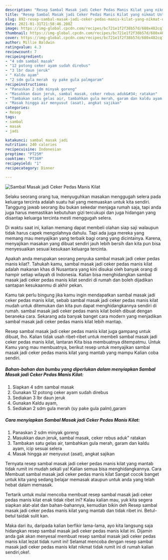 ```yaml
---
description: "Resep Sambal Masak jadi Ceker Pedas Manis Kilat yang nikmat Untuk Jualan"
title: "Resep Sambal Masak jadi Ceker Pedas Manis Kilat yang nikmat Untuk Jualan"
slug: 892-resep-sambal-masak-jadi-ceker-pedas-manis-kilat-yang-nikmat-untuk-jualan
date: 2021-01-31T21:58:46.208Z
image: https://img-global.cpcdn.com/recipes/bc721e1f2f38b57d/680x482cq70/sambal-masak-jadi-ceker-pedas-manis-kilat-foto-resep-utama.jpg
thumbnail: https://img-global.cpcdn.com/recipes/bc721e1f2f38b57d/680x482cq70/sambal-masak-jadi-ceker-pedas-manis-kilat-foto-resep-utama.jpg
cover: https://img-global.cpcdn.com/recipes/bc721e1f2f38b57d/680x482cq70/sambal-masak-jadi-ceker-pedas-manis-kilat-foto-resep-utama.jpg
author: Millie Baldwin
ratingvalue: 4.3
reviewcount: 7
recipeingredient:
- "4 sdm sambal masak"
- "12 potong ceker ayam sudah direbus"
- "3 lbr daun jeruk"
- " Kaldu ayam"
- "2 sdm gula merah  sy pake gula palmgaram"
recipeinstructions:
- "Panaskan 2 sdm minyak goreng"
- "Masukkan daun jeruk, sambal masak, ceker rebus aduk&#34; ratakan"
- "Tambakan satu gelas air, tambahkan gula merah, garam dan kaldu ayam, icip sesuai selera"
- "Masak hingga air menyusut (asat), angkat sajikan"
categories:
- Resep
tags:
- sambal
- masak
- jadi

katakunci: sambal masak jadi 
nutrition: 240 calories
recipecuisine: Indonesian
preptime: "PT25M"
cooktime: "PT36M"
recipeyield: "1"
recipecategory: Dinner

---
```



![Sambal Masak jadi Ceker Pedas Manis Kilat](https://img-global.cpcdn.com/recipes/bc721e1f2f38b57d/680x482cq70/sambal-masak-jadi-ceker-pedas-manis-kilat-foto-resep-utama.jpg)

Selaku seorang orang tua, menyuguhkan masakan menggugah selera pada keluarga tercinta adalah suatu hal yang memuaskan untuk kita sendiri. Tanggung jawab seorang ibu bukan sekedar menjaga rumah saja, tapi anda juga harus memastikan kebutuhan gizi tercukupi dan juga hidangan yang disantap keluarga tercinta mesti menggugah selera.

Di waktu  saat ini, kalian memang dapat membeli olahan siap saji walaupun tidak harus capek mengolahnya dahulu. Tapi ada juga mereka yang memang mau menyajikan yang terbaik bagi orang yang dicintainya. Karena, menyajikan masakan yang dibuat sendiri jauh lebih bersih dan kita pun bisa menyesuaikan sesuai kesukaan keluarga tercinta. 



Apakah anda merupakan seorang penyuka sambal masak jadi ceker pedas manis kilat?. Tahukah kamu, sambal masak jadi ceker pedas manis kilat adalah makanan khas di Nusantara yang kini disukai oleh banyak orang di hampir setiap wilayah di Indonesia. Kalian bisa menghidangkan sambal masak jadi ceker pedas manis kilat sendiri di rumah dan boleh dijadikan santapan kesukaanmu di akhir pekan.

Kamu tak perlu bingung jika kamu ingin mendapatkan sambal masak jadi ceker pedas manis kilat, sebab sambal masak jadi ceker pedas manis kilat mudah untuk ditemukan dan kita pun dapat menghidangkannya sendiri di rumah. sambal masak jadi ceker pedas manis kilat boleh dibuat dengan beraneka cara. Sekarang ada banyak banget cara modern yang menjadikan sambal masak jadi ceker pedas manis kilat lebih mantap.

Resep sambal masak jadi ceker pedas manis kilat juga gampang untuk dibuat, lho. Kalian tidak usah ribet-ribet untuk membeli sambal masak jadi ceker pedas manis kilat, lantaran Kita bisa membuatnya ditempatmu. Untuk Kamu yang mau membuatnya, berikut resep untuk menyajikan sambal masak jadi ceker pedas manis kilat yang mantab yang mampu Kalian coba sendiri.

<!--inarticleads1-->

##### Bahan-bahan dan bumbu yang diperlukan dalam menyiapkan Sambal Masak jadi Ceker Pedas Manis Kilat:

1. Siapkan 4 sdm sambal masak
1. Gunakan 12 potong ceker ayam sudah direbus
1. Sediakan 3 lbr daun jeruk
1. Gunakan  Kaldu ayam,
1. Sediakan 2 sdm gula merah  (sy pake gula palm),garam




<!--inarticleads2-->

##### Cara menyiapkan Sambal Masak jadi Ceker Pedas Manis Kilat:

1. Panaskan 2 sdm minyak goreng
1. Masukkan daun jeruk, sambal masak, ceker rebus aduk&#34; ratakan
1. Tambakan satu gelas air, tambahkan gula merah, garam dan kaldu ayam, icip sesuai selera
1. Masak hingga air menyusut (asat), angkat sajikan




Ternyata resep sambal masak jadi ceker pedas manis kilat yang mantab tidak rumit ini mudah sekali ya! Kalian semua bisa menghidangkannya. Cara Membuat sambal masak jadi ceker pedas manis kilat Sangat cocok banget untuk kita yang sedang belajar memasak ataupun untuk anda yang telah hebat dalam memasak.

Tertarik untuk mulai mencoba membuat resep sambal masak jadi ceker pedas manis kilat enak tidak ribet ini? Kalau kalian mau, yuk kita segera siapkan alat-alat dan bahan-bahannya, kemudian bikin deh Resep sambal masak jadi ceker pedas manis kilat yang mantab dan tidak ribet ini. Betul-betul taidak sulit kan. 

Maka dari itu, daripada kalian berfikir lama-lama, ayo kita langsung saja hidangkan resep sambal masak jadi ceker pedas manis kilat ini. Dijamin anda gak akan menyesal membuat resep sambal masak jadi ceker pedas manis kilat lezat tidak rumit ini! Selamat mencoba dengan resep sambal masak jadi ceker pedas manis kilat nikmat tidak rumit ini di rumah kalian sendiri,oke!.


